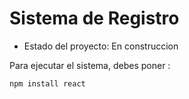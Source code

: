 <h1> Sistema de Registro</h1>

- Estado del proyecto: En construccion

Para ejecutar el sistema, debes poner :

```npm install react```
